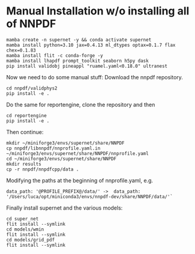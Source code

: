 # Manual Installation w/o installing all of NNPDF

```
mamba create -n supernet -y && conda activate supernet
mamba install python=3.10 jax=0.4.13 ml_dtypes optax=0.1.7 flax chex=0.1.83
mamba install flit -c conda-forge -y
mamba install lhapdf prompt_toolkit seaborn h5py dask
pip install validobj pineappl "ruamel.yaml<0.18.0" ultranest
```

Now we need to do some manual stuff:
Download the nnpdf repository.
```
cd nnpdf/validphys2
pip install -e .
```
Do the same for reportengine, clone the repository and then
```
cd reportengine
pip install -e .
```
Then continue:
```
mkdir ~/miniforge3/envs/supernet/share/NNPDF
cp nnpdf/libnnpdf/nnprofile.yaml.in ~/miniforge3/envs/supernet/share/NNPDF/nnprofile.yaml
cd ~/miniforge3/envs/supernet/share/NNPDF
mkdir results
cp -r nnpdf/nnpdfcpp/data .
```
Modifying the paths at the beginning of nnprofile.yaml, e.g.
```
data_path: '@PROFILE_PREFIX@/data/' ->  data_path: '/Users/luca/opt/miniconda3/envs/nnpdf-dev/share/NNPDF/data/'`
```

Finally install supernet and the various models:
```
cd super_net
flit install --symlink
cd models/wmin
flit install --symlink
cd models/grid_pdf
flit install --symlink
```
